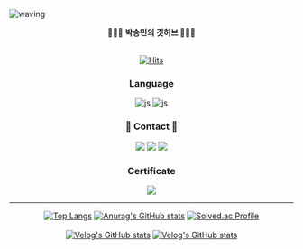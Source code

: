 ![waving](https://capsule-render.vercel.app/api?type=waving&height=300&text=SeungMin's%20GitHub&fontAlign=50&fontAlignY=40&color=gradient)

<div align = "center">
🧑🏻‍💻 <b> 박승민의 깃허브  </b>🧑🏻‍💻 
</div>
<br>
<div align = "center">

[![Hits](https://hits.seeyoufarm.com/api/count/incr/badge.svg?url=https%3A%2F%2Fgithub.com%2Fsmpark00&count_bg=%23000000&title_bg=%23555555&icon=github.svg&icon_color=%23E7E7E7&title=GitHub&edge_flat=false)](https://hits.seeyoufarm.com)
</div>

<h3 align="center"><b> Language </b></h3>
<div align="center">
  
![js](https://img.shields.io/badge/Spring-6DB33F?style=for-the-badge&logo=spring&logoColor=white)
![js](https://img.shields.io/badge/Java-ED8B00?style=for-the-badge&logo=openjdk&logoColor=white)
<div align="center">

<h3 align="center"><b>💌 Contact 💌 </b></h3>
<div align="center">
  
<a href="mailto:psm0811@kyonggi.ac.kr"><img src="https://img.shields.io/badge/Gmail-D14836?style=for-the-badge&logo=gmail&logoColor=white&link=mailto:psm0811@kyonggi.ac.kr"/></a>
<a href="https://www.instagram.com/sm_park0.0"><img src="https://img.shields.io/badge/Instagram-%23E4405F.svg?style=for-the-badge&logo=Instagram&logoColor=white&link=https://www.instagram.com/sm_park0.0"/></a>
<a href="https://velog.io/@sm_park00"><img src="http://img.shields.io/badge/-Velog-20c997?style=for-the-badge&link=https://velog.io/@sm_park00"/></a>
</div>

<h3 align="center"><b> Certificate </b></h3>
<div align="center">
<img src="https://img.shields.io/badge/SQLD-0A9EDC?style=for-the-badge"/>
</div>

---

<div align="center">
  
[![Top Langs](https://github-readme-stats.vercel.app/api/top-langs/?username=smpark00)](https://github.com/anuraghazra/github-readme-stats)
[![Anurag's GitHub stats](https://github-readme-stats.vercel.app/api?username=smpark00)](https://github.com/anuraghazra/github-readme-stats)
[![Solved.ac Profile](http://mazassumnida.wtf/api/v2/generate_badge?boj=tonydragon)](https://solved.ac/tonydragon/)  
<br/>
[![Velog's GitHub stats](https://velog-readme-stats.vercel.app/api?name=sm_park00&color=white)]([https://velog.io/@sm_park00](https://velog.io/@sm_park00/CES-2024-%EC%B0%B8%EA%B4%80-%ED%9B%84%EA%B8%B0))
[![Velog's GitHub stats](https://velog-readme-stats.vercel.app/api?name=sm_park00&color=white)](https://velog.io/@sm_park00)

</div>

